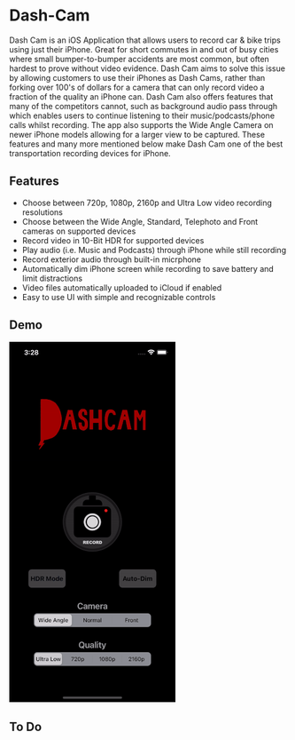# Dash-Cam

Dash Cam is an iOS Application that allows users to record car & bike trips using just their iPhone. Great for short commutes in and out of busy cities where small bumper-to-bumper accidents are most common, but often hardest to prove without video evidence. Dash Cam aims to solve this issue by allowing customers to use their iPhones as Dash Cams, rather than forking over 100's of dollars for a camera that can only record video a fraction of the quality an iPhone can. Dash Cam also offers features that many of the competitors cannot, such as background audio pass through which enables users to continue listening to their music/podcasts/phone calls whilst recording. The app also supports the Wide Angle Camera on newer iPhone models allowing for a larger view to be captured. These features and many more mentioned below make Dash Cam one of the best transportation recording devices for iPhone.

## Features

- Choose between 720p, 1080p, 2160p and Ultra Low video recording resolutions
- Choose between the Wide Angle, Standard, Telephoto and Front cameras on supported devices
- Record video in 10-Bit HDR for supported devices
- Play audio (i.e. Music and Podcasts) through iPhone while still recording
- Record exterior audio through built-in micrphone
- Automatically dim iPhone screen while recording to save battery and limit distractions
- Video files automatically uploaded to iCloud if enabled
- Easy to use UI with simple and recognizable controls

## Demo

![demo-vid](resources/dashCamWelcomePageDemo.gif)

## To Do
